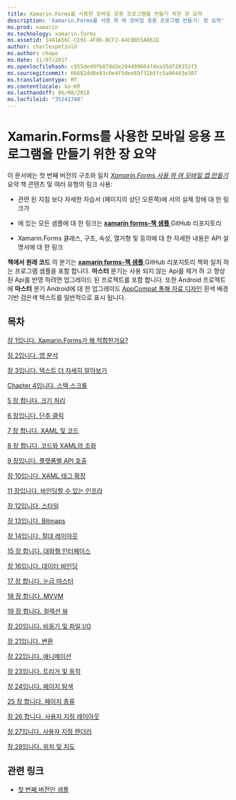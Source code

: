 ```yaml
---
title: Xamarin.Forms를 사용한 모바일 응용 프로그램을 만들기 위한 장 요약
description: 'Xamarin.Forms를 사용 하 여 모바일 응용 프로그램 만들기: 장 요약'
ms.prod: xamarin
ms.technology: xamarin-forms
ms.assetid: 14A1A56C-CE91-4F86-BCF2-A4CB055A861E
author: charlespetzold
ms.author: chape
ms.date: 11/07/2017
ms.openlocfilehash: c955de49fb87dd2e284499664fdea35df20351f5
ms.sourcegitcommit: 66682dd8e93c0e4f5dee69f32b5fc5a96443e307
ms.translationtype: MT
ms.contentlocale: ko-KR
ms.lasthandoff: 06/08/2018
ms.locfileid: "35241740"
---
```

# <a name="chapter-summaries-for-creating-mobile-apps-with-xamarinforms"></a>Xamarin.Forms를 사용한 모바일 응용 프로그램을 만들기 위한 장 요약

이 문서에는 첫 번째 버전의 구조와 일치 [ *Xamarin.Forms 사용 하 여 모바일 앱 만들기* ](~/xamarin-forms/creating-mobile-apps-xamarin-forms/index.md) 요약 책 콘텐츠 및 여러 유형의 링크 사용:

- 관련 된 지침 보다 자세한 자습서 (페이지의 상단 오른쪽)에 서의 실제 장에 대 한 링크가

- 에 있는 모든 샘플에 대 한 링크는 [ **xamarin forms-책 샘플** ](https://github.com/xamarin/xamarin-forms-book-samples) GitHub 리포지토리

- Xamarin.Forms 클래스, 구조, 속성, 열거형 및 등의에 대 한 자세한 내용은 API 설명서에 대 한 링크

**책에서 원래 코드** 의 분기는 [ **xamarin forms-책 샘플** ](https://github.com/xamarin/xamarin-forms-book-samples) GitHub 리포지토리 책와 일치 하는 프로그램 샘플을 포함 합니다. **마스터** 분기는 사용 되지 않는 Api를 제거 하 고 향상 된 Api를 반영 하려면 업그레이드 된 프로젝트를 포함 합니다. 또한 Android 프로젝트에 **마스터** 분기 Android에 대 한 업그레이드 [AppCompat 통해 자료 디자인](~/xamarin-forms/platform/android/index.md) 흰색 배경 기반 검은색 텍스트를 일반적으로 표시 됩니다.

## <a name="contents"></a>목차

[장 1입니다. Xamarin.Forms가 왜 적합한가요?](chapter01.md)

[장 2입니다. 앱 분석](chapter02.md)

[장 3입니다. 텍스트 더 자세히 알아보기](chapter03.md)

[Chapter 4입니다. 스택 스크롤](chapter04.md)

[5 장 합니다. 크기 처리](chapter05.md)

[6 장입니다. 단추 클릭](chapter06.md)

[7 장 합니다. XAML 및 코드](chapter07.md)

[8 장 합니다. 코드와 XAML의 조화](chapter08.md)

[9 장입니다. 플랫폼별 API 호출](chapter09.md)

[장 10입니다. XAML 태그 확장](chapter10.md)

[11 장입니다. 바인딩할 수 있는 인프라](chapter11.md)

[장 12입니다. 스타일](chapter12.md)

[장 13입니다. Bitmaps](chapter13.md)

[장 14입니다. 절대 레이아웃](chapter14.md)

[15 장 합니다. 대화형 인터페이스](chapter15.md)

[장 16입니다. 데이터 바인딩](chapter16.md)

[17 장 합니다. 눈금 마스터](chapter17.md)

[18 장 합니다. MVVM](chapter18.md)

[19 장 합니다. 컬렉션 뷰](chapter19.md)

[장 20입니다. 비동기 및 파일 I/O](chapter20.md)

[장 21입니다. 변환](chapter21.md)

[장 22입니다. 애니메이션](chapter22.md)

[장 23입니다. 트리거 및 동작](chapter23.md)

[장 24입니다. 페이지 탐색](chapter24.md)

[25 장 합니다. 페이지 종류](chapter25.md)

[장 26 합니다. 사용자 지정 레이아웃](chapter26.md)

[장 27입니다. 사용자 지정 렌더러](chapter27.md)

[장 28입니다. 위치 및 지도](chapter28.md)



## <a name="related-links"></a>관련 링크

- [첫 번째 버전인 샘플](https://github.com/xamarin/xamarin-forms-book-samples)
